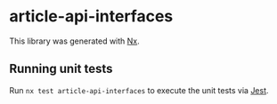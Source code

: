 # article-api-interfaces

This library was generated with [Nx](https://nx.dev).

## Running unit tests

Run `nx test article-api-interfaces` to execute the unit tests via [Jest](https://jestjs.io).
